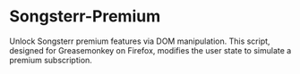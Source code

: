 # Songsterr-Premium
Unlock Songsterr premium features via DOM manipulation. This script, designed for Greasemonkey on Firefox, modifies the user state to simulate a premium subscription. 

